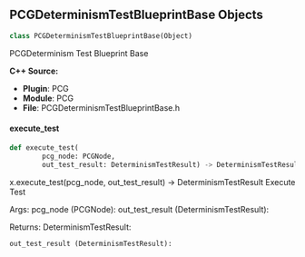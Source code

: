 ## PCGDeterminismTestBlueprintBase Objects

```python
class PCGDeterminismTestBlueprintBase(Object)
```

PCGDeterminism Test Blueprint Base

**C++ Source:**

- **Plugin**: PCG
- **Module**: PCG
- **File**: PCGDeterminismTestBlueprintBase.h

<a id="unreal.PCGDeterminismTestBlueprintBase.execute_test"></a>

#### execute_test

```python
def execute_test(
        pcg_node: PCGNode,
        out_test_result: DeterminismTestResult) -> DeterminismTestResult
```

x.execute_test(pcg_node, out_test_result) -> DeterminismTestResult
Execute Test

Args:
    pcg_node (PCGNode): 
    out_test_result (DeterminismTestResult): 

Returns:
    DeterminismTestResult: 

    out_test_result (DeterminismTestResult):

<a id="unreal.SkeletalMeshEditorSubsystem"></a>